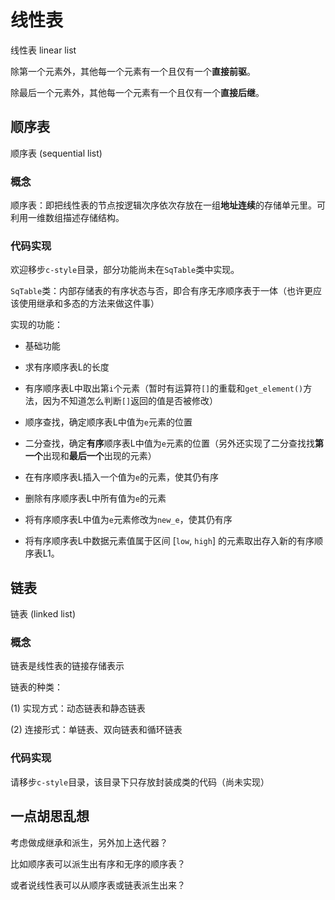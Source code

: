 # 线性表

线性表 linear list

除第一个元素外，其他每一个元素有一个且仅有一个**直接前驱**。

除最后一个元素外，其他每一个元素有一个且仅有一个**直接后继**。

## 顺序表

顺序表 (sequential list)

### 概念

顺序表：即把线性表的节点按逻辑次序依次存放在一组**地址连续**的存储单元里。可利用一维数组描述存储结构。






### 代码实现

欢迎移步`c-style`目录，部分功能尚未在`SqTable`类中实现。

`SqTable`类：内部存储表的有序状态与否，即合有序无序顺序表于一体（也许更应该使用继承和多态的方法来做这件事）

实现的功能：

- 基础功能

- 求有序顺序表L的长度
- 有序顺序表L中取出第`i`个元素（暂时有运算符`[]`的重载和`get_element()`方法，因为不知道怎么判断`[]`返回的值是否被修改）
- 顺序查找，确定顺序表L中值为`e`元素的位置

- 二分查找，确定**有序**顺序表L中值为`e`元素的位置（另外还实现了二分查找找**第一个**出现和**最后一个**出现的元素）
- 在有序顺序表L插入一个值为`e`的元素，使其仍有序
- 删除有序顺序表L中所有值为`e`的元素
- 将有序顺序表L中值为`e`元素修改为`new_e`，使其仍有序
- 将有序顺序表L中数据元素值属于区间 [`low`, `high`] 的元素取出存入新的有序顺序表L1。




## 链表

链表 (linked list)

### 概念

链表是线性表的链接存储表示

链表的种类：

(1) 实现方式：动态链表和静态链表

(2) 连接形式：单链表、双向链表和循环链表

### 代码实现

请移步`c-style`目录，该目录下只存放封装成类的代码（尚未实现）



## 一点胡思乱想

考虑做成继承和派生，另外加上迭代器？

比如顺序表可以派生出有序和无序的顺序表？

或者说线性表可以从顺序表或链表派生出来？





